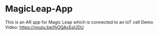 # MagicLeap-App
This is an AR app for Magic Leap which is connected to an IoT cell
Demo Video: https://youtu.be/IhOQAcEpUDU

